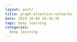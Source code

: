 ```yaml
---
layout: post/
title: graph-attention-networks
date: 2019-10-08 19:18:38
tags: deep learning
categories:
  Deep learning
---
```

